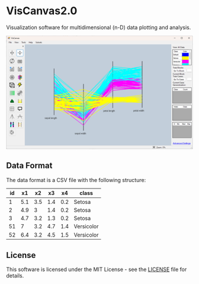 # VisCanvas2.0

Visualization software for multidimensional (n-D) data plotting and analysis.

![VisCanvas](viscanvas_iris.png)

## Data Format

The data format is a CSV file with the following structure:

| id | x1 | x2 | x3 | x4 | class |
| --- | --- | --- | --- | --- | --- |
| 1 | 5.1 | 3.5 | 1.4 | 0.2 | Setosa |
| 2 | 4.9 | 3 | 1.4 | 0.2 | Setosa |
| 3 | 4.7 | 3.2 | 1.3 | 0.2 | Setosa |
| 51 | 7 | 3.2 | 4.7 | 1.4 | Versicolor |
| 52 | 6.4 | 3.2 | 4.5 | 1.5 | Versicolor |

## License

This software is licensed under the MIT License - see the [LICENSE](LICENSE) file for details.
